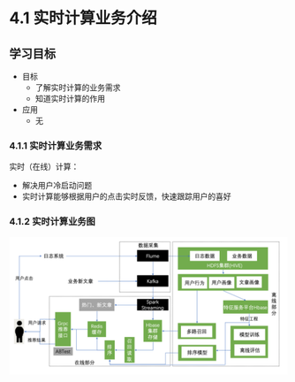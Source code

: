 # 4.1 实时计算业务介绍

## 学习目标

- 目标
  - 了解实时计算的业务需求
  - 知道实时计算的作用
- 应用
  - 无

### 4.1.1 实时计算业务需求

实时（在线）计算：

* 解决用户冷启动问题
* 实时计算能够根据用户的点击实时反馈，快速跟踪用户的喜好

### 4.1.2 实时计算业务图

![](../images/黑马头条推荐流程图.png)